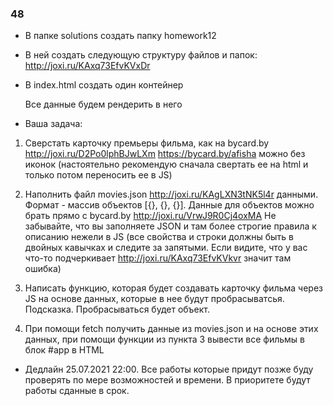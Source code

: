 ### 48
- В папке solutions создать папку homework12

- В ней создать следующую структуру файлов и папок: http://joxi.ru/KAxq73EfvKVxDr

- В index.html создать один контейнер <div id="app"></div> Все данные будем рендерить в него

- Ваша задача: 

1) Сверстать карточку премьеры фильма, как на bycard.by http://joxi.ru/D2Po0lphBJwLXm https://bycard.by/afisha можно без иконок (настоятельно рекомендую сначала свертать ее на html и только потом переносить ее в JS) 

2) Наполнить файл movies.json http://joxi.ru/KAgLXN3tNK5l4r данными. Формат - массив объектов [{}, {}, {}].
Данные для объектов можно брать прямо с bycard.by http://joxi.ru/VrwJ9R0Cj4oxMA
Не забывайте, что вы заполняете JSON и там более строгие правила к описанию нежели в JS (все свойства и строки должны быть в двойных кавычках и следите за запятыми. Если видите, что у вас что-то подчеркивает http://joxi.ru/KAxq73EfvKVkvr значит там ошибка) 

 3) Написать функцию, которая будет создавать карточку фильма через JS на основе данных, которые в нее будут пробрасыватсья. Подсказка. Пробрасываться будет объект.

 4) При помощи fetch получить данные из movies.json и на основе этих данных, при помощи функции из пункта 3 вывести все фильмы в блок #app в HTML

- Дедлайн 25.07.2021 22:00. Все работы которые придут позже буду проверять по мере возможностей и времени. В приоритете будут работы сданные в срок.

